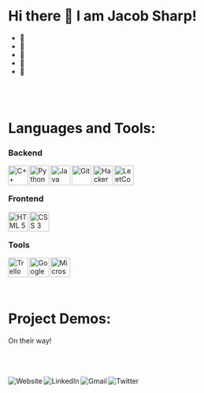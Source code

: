 # Hi there 👋 I am Jacob Sharp!

- 🌱 
- 🔭 
- 👯 
- 🤔 
- 💬 
<br/><br/><br/><br/>

# Languages and Tools:
### Backend
<img align="left" height=40 width=40 src="https://ico.vercel.app/cplusplus/add" alt="C++"/>
<img align="left" height=40 width=40 src="https://ico.vercel.app/python/add" alt="Python"/>
<img align="left" height=40 width=40 src="https://www.shareicon.net/data/512x512/2015/09/18/102870_java_512x512.png" alt="Java"/>
<img align="left" height=40 width=40 src="https://ico.vercel.app/git/add" alt="Git"/>
<img align="left" height=40 width=40 src="https://ico.vercel.app/hackerrank/add" alt="HackerRank"/>
<img align="left" height=40 width=40 src="https://ico.vercel.app/leetcode/add" alt="LeetCode"/>
<br/><br/>

### Frontend
<img align="left" height=40 width=40 src="https://ico.vercel.app/html5/add" alt="HTML 5"/>
<img align="left" height=40 width=40 src="https://ico.vercel.app/css3/add" alt="CSS 3"/>
<br/><br/>

### Tools
<img align="left" height=40 width=40 src="https://ico.vercel.app/trello/add" alt="Trello"/>
<img align="left" height=40 width=40 src="https://ico.vercel.app/googlecolab/add" alt="Google Colab"/>
<img align="left" height=40 width=40 src="https://ico.vercel.app/microsoftoffice/add" alt="Microsoft Office"/>
<br/><br/><br/><br/>

# Project Demos:
On their way!
<br/><br/><br/><br/>

[<img align="left" src="https://img.shields.io/badge/Website-AAAAAA?style=for-the-badge&logo=Website&logoColor=blue" alt="Website" />][Portfolio]
[<img align="left" src="https://img.shields.io/badge/LinkedIn-ADDDDD?style=for-the-badge&logo=LinkedIn&logoColor=blue" alt="LinkedIn" />][LinkedIn]
[<img align="left" src="https://img.shields.io/badge/Gmail-FFCCCB?style=for-the-badge&logo=Gmail&logoColor=blue" alt="Gmail" />][Email]
[<img align="left" src="https://img.shields.io/badge/Twitter-00DDDD?style=for-the-badge&logo=Twitter&logoColor=blue" alt="Twitter" />][Twitter]

[LinkedIn]: https://www.linkedin.com/in/jacob-w-sharp/
[Portfolio]: http://www.jwsharp.com
[Email]: mailto:jws146@pitt.edu
[Twitter]: https://twitter.com/SharpJacobW

